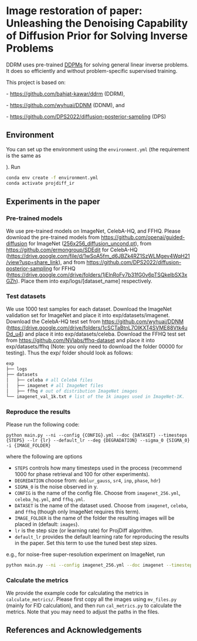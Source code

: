 # Image restoration of paper: Unleashing the Denoising Capability of Diffusion Prior for Solving Inverse Problems

DDRM uses pre-trained [DDPMs](https://hojonathanho.github.io/diffusion/) for solving general linear inverse problems. It does so efficiently and without problem-specific supervised training.

This project is based on:

\- https://github.com/bahjat-kawar/ddrm (DDRM),

\- https://github.com/wyhuai/DDNM (DDNM), and

\- https://github.com/DPS2022/diffusion-posterior-sampling (DPS)

## Environment

You can set up the environment using the `environment.yml` (the requirement is the same as 

[DDRM]: https://github.com/bahjat-kawar/ddrm

). Run

```bash
conda env create -f environment.yml
conda activate projdiff_ir
```

## Experiments in the paper

### Pre-trained models

We use pre-trained models on ImageNet, CelebA-HQ, and FFHQ. Please download the pre-trained models from https://github.com/openai/guided-diffusion for ImageNet ([256x256_diffusion_uncond.pt](https://openaipublic.blob.core.windows.net/diffusion/jul-2021/256x256_diffusion_uncond.pt)), from https://github.com/ermongroup/SDEdit for CelebA-HQ (https://drive.google.com/file/d/1wSoA5fm_d6JBZk4RZ1SzWLMgev4WqH21/view?usp=share_link), and from https://github.com/DPS2022/diffusion-posterior-sampling  for FFHQ (https://drive.google.com/drive/folders/1jElnRoFv7b31fG0v6pTSQkelbSX3xGZh). Place them into exp/logs/[dataset_name] respectively.

### Test datasets

We use 1000 test samples for each dataset. Download the ImageNet validation set for ImageNet and place it into exp/datasets/imagenet. Download the CelebA-HQ test set from https://github.com/wyhuai/DDNM (https://drive.google.com/drive/folders/1cSCTaBtnL7OIKXT4SVME88Vtk4uDd_u4) and place it into exp/datasets/celeba. Download the FFHQ test set from https://github.com/NVlabs/ffhq-dataset and place it into exp/datasets/ffhq (Note: you only need to download the folder 00000 for testing). Thus the exp/ folder should look as follows:

```bash
exp
├── logs
├── datasets
│   ├── celeba # all CelebA files
│   ├── imagenet # all ImageNet files
│   ├── ffhq # out of distribution ImageNet images
└── imagenet_val_1k.txt # list of the 1k images used in ImageNet-1K.
```

### Reproduce the results

Please run the following code:

```
python main.py --ni --config {CONFIG}.yml --doc {DATASET} --timesteps {STEPS} --lr {lr} --default_lr --deg {DEGRADATION} --sigma_0 {SIGMA_0} -i {IMAGE_FOLDER}
```

where the following are options

- `STEPS` controls how many timesteps used in the process (recommend 1000 for phase retrieval and 100 for other experiments).
- `DEGREDATION` choose from: `deblur_gauss`, `sr4`,  `inp`, `phase`, `hdr`)
- `SIGMA_0` is the noise observed in y.
- `CONFIG` is the name of the config file. Choose from `imagenet_256.yml`, `celeba_hq.yml`, and `ffhq.yml`.
- `DATASET` is the name of the dataset used. Choose from `imagenet`, `celeba`, and `ffhq` (though only ImageNet requires this term).
- `IMAGE_FOLDER` is the name of the folder the resulting images will be placed in (default: `images`).
- `lr` is the step size (or learning rate) for ProjDiff algorithm.
- `default_lr` provides the default learning rate for reproducing the results in the paper. Set this term to use the tuned best step sizes.

e.g., for noise-free super-resolution experiment on ImageNet, run

```bash
python main.py --ni --config imagenet_256.yml --doc imagenet --timesteps 100 --default_lr --deg sr4 --sigma_0 0.00
```

### Calculate the metrics

We provide the example code for calculating the metrics in `calculate_metrics/`. Please first copy all the images using `mv_files.py` (mainly for FID calculation), and then run `cal_metrics.py` to calculate the metrics. Note that you may need to adjust the paths in the files.

## References and Acknowledgements